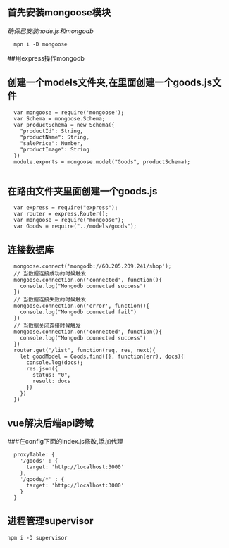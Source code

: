 ## 首先安装mongoose模块
  *确保已安装node.js和mongodb*
```
  mpn i -D mongoose
``` 

##用express操作mongodb

## 创建一个models文件夹,在里面创建一个goods.js文件
```
  var mongoose = require('mongoose');
  var Schema = mongoose.Schema;
  var productSchema = new Schema({
    "productId": String,
    "productName": String,
    "salePrice": Number,
    "productImage": String
  })
  module.exports = mongoose.model("Goods", productSchema);
  
```

## 在路由文件夹里面创建一个goods.js
``` 
  var express = require("express");
  var router = express.Router();
  var mongoose = require("mongoose");
  var Goods = require("../models/goods");
``` 
## 连接数据库
```
  mongoose.connect('mongodb://60.205.209.241/shop');  
  // 当数据连接成功的时候触发
  mongoose.connection.on('connected', function(){
    console.log("Mongodb counected success")
  })
  // 当数据连接失败的时候触发
  mongoose.connection.on('error', function(){
    console.log("Mongodb counected fail")
  })
  // 当数据关闭连接时候触发
  mongoose.connection.on('connected', function(){
    console.log("Mongodb counected success")
  })
  router.get("/list", function(req, res, next){
    let goodModel = Goods.find({}, function(err), docs){
      console.log(docs);
      res.json({
        status: "0",
        result: docs
      })
    })
  })
```
## vue解决后端api跨域
 ###在config下面的index.js修改,添加代理
```
  proxyTable: {
    '/goods' : {
      target: 'http://localhost:3000'
    },
    '/goods/*' : {
      target: 'http://localhost:3000'
    }
  }
```
## 进程管理supervisor 
`npm i -D supervisor`

